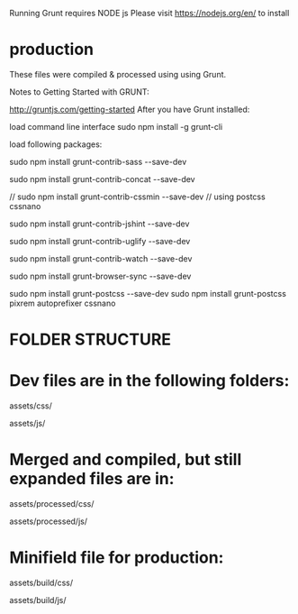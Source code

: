 Running Grunt requires NODE js
Please visit https://nodejs.org/en/ to install


# production

These files were compiled & processed using using Grunt.


Notes to Getting Started with GRUNT:

http://gruntjs.com/getting-started
After you have Grunt installed:

load command line interface
sudo npm install -g grunt-cli

load following packages:

sudo npm install grunt-contrib-sass --save-dev

sudo npm install grunt-contrib-concat --save-dev

// sudo npm install grunt-contrib-cssmin --save-dev  // using postcss cssnano

sudo npm install grunt-contrib-jshint --save-dev


sudo npm install grunt-contrib-uglify --save-dev

sudo npm install grunt-contrib-watch --save-dev

sudo npm install grunt-browser-sync --save-dev

sudo npm install grunt-postcss --save-dev
sudo npm install grunt-postcss pixrem autoprefixer cssnano



FOLDER STRUCTURE
==========

# Dev files are in the following folders:

assets/css/

assets/js/

# Merged and compiled, but still expanded files are in:

assets/processed/css/

assets/processed/js/


# Minifield file for production:

assets/build/css/

assets/build/js/

